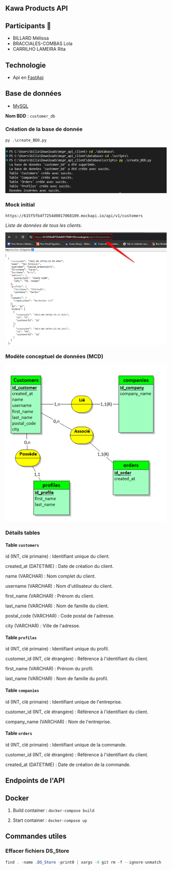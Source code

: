 ## Kawa Products API 

## Participants 👥
- BILLARD Mélissa
- BRACCIALES-COMBAS Lola
- CARRILHO LAMEIRA Rita

## Technologie 
- Api en [FastApi](https://fastapi.tiangolo.com/)

## Base de données
- [MySQL](https://www.mysql.com/fr/)

**Nom BDD** : ``customer_db``

### Création de la base de donnée
```python
py .\create_BDD.py
```
![](/assets/create_bdd.png)

### Mock initial
```
https://615f5fb4f7254d0017068109.mockapi.io/api/v1/customers
```
*Liste de données de tous les clients.*

![](./assets/mock_client.png)

### Modèle conceptuel de données (MCD)
![](./assets/BDD_client.png)

### Détails tables

#### Table ``customers``

id (INT, clé primaire) : Identifiant unique du client.

created_at (DATETIME) : Date de création du client.

name (VARCHAR) : Nom complet du client.

username (VARCHAR) : Nom d'utilisateur du client.

first_name (VARCHAR) : Prénom du client.

last_name (VARCHAR) : Nom de famille du client.

postal_code (VARCHAR) : Code postal de l'adresse.

city (VARCHAR) : Ville de l'adresse.

#### Table ``profiles``

id (INT, clé primaire) : Identifiant unique du profil.

customer_id (INT, clé étrangère) : Référence à l'identifiant du client.

first_name (VARCHAR) : Prénom du profil.

last_name (VARCHAR) : Nom de famille du profil.

#### Table ``companies``

id (INT, clé primaire) : Identifiant unique de l'entreprise.

customer_id (INT, clé étrangère) : Référence à l'identifiant du client.

company_name (VARCHAR) : Nom de l'entreprise.

#### Table ``orders``

id (INT, clé primaire) : Identifiant unique de la commande.

customer_id (INT, clé étrangère) : Référence à l'identifiant du client.

created_at (DATETIME) : Date de création de la commande.

## Endpoints de l'API

## Docker

1) Build container : ```docker-compose build```

2) Start container : ```docker-compose up```

## Commandes utiles
### Effacer fichiers DS_Store
```java
find . -name .DS_Store -print0 | xargs -0 git rm -f --ignore-unmatch
```
